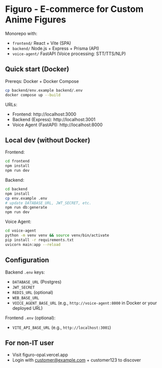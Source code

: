 # Figuro - E-commerce for Custom Anime Figures

Monorepo with:
- `frontend/` React + Vite (SPA)
- `backend/` Node.js + Express + Prisma (API)
- `voice-agent/` FastAPI (Voice processing: STT/TTS/NLP)

## Quick start (Docker)

Prereqs: Docker + Docker Compose

```bash
cp backend/env.example backend/.env
docker compose up --build
```

URLs:
- Frontend: http://localhost:3000
- Backend (Express): http://localhost:3001
- Voice Agent (FastAPI): http://localhost:8000

## Local dev (without Docker)

Frontend:
```bash
cd frontend
npm install
npm run dev
```

Backend:
```bash
cd backend
npm install
cp env.example .env
# update DATABASE_URL, JWT_SECRET, etc.
npm run db:generate
npm run dev
```

Voice Agent:
```bash
cd voice-agent
python -m venv venv && source venv/bin/activate
pip install -r requirements.txt
uvicorn main:app --reload
```

## Configuration

Backend `.env` keys:
- `DATABASE_URL` (Postgres)
- `JWT_SECRET`
- `REDIS_URL` (optional)
- `WEB_BASE_URL`
- `VOICE_AGENT_BASE_URL` (e.g., `http://voice-agent:8000` in Docker or your deployed URL)

Frontend `.env` (optional):
- `VITE_API_BASE_URL` (e.g., `http://localhost:3001`)

## For non-IT user
- Visit figuro-opal.vercel.app
- Login with customer@example.com + customer123 to discover
